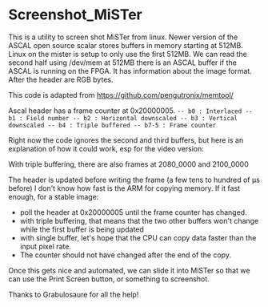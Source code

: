 # Screenshot_MiSTer
This is a utility to screen shot MiSTer from linux. Newer version of the ASCAL open source scalar stores buffers in memory starting at 512MB. Linux on the mister is setup to only use the first 512MB. We can read the second half using /dev/mem
at 512MB there is an ASCAL buffer if the ASCAL is running on the FPGA. It has information about the image format. After the header are RGB bytes.

This code is adapted from https://github.com/pengutronix/memtool/

Ascal header has a frame counter at 0x20000005.
``
-- b0 : Interlaced
-- b1 : Field number
-- b2 : Horizontal downscaled
-- b3 : Vertical downscaled
-- b4 : Triple buffered
-- b7-5 : Frame counter
``

Right now the code ignores the second and third buffers, but here is an explanation of how it could work, esp for the video version:

With triple buffering, there are also frames at 2080_0000 and 2100_0000

The header is updated before writing the frame (a few tens to hundred of µs before)
I don't know how fast is the ARM for copying memory. If it fast enough, for a stable image:
- poll the header at 0x20000005 until the frame counter has changed.
- with triple buffering, that means that the two other buffers won't change while the first buffer is being updated
- with single buffer, let's hope that the CPU can copy data faster than the input pixel rate.
- The counter should not have changed after the end of the copy.

Once this gets nice and automated, we can slide it into MiSTer so that we can use the Print Screen button, or something to screenshot.

Thanks to Grabulosaure for all the help!

